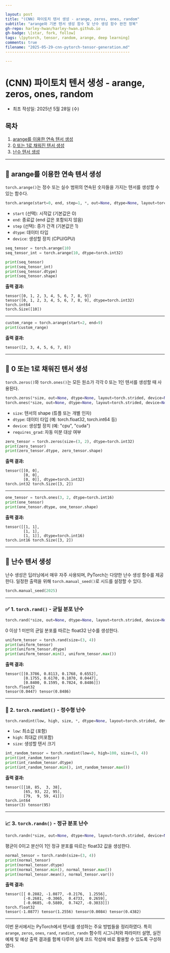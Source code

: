 ```yaml
---

layout: post
title: "(CNN) 파이토치 텐서 생성 - arange, zeros, ones, random"
subtitle: "arange와 기본 텐서 생성 함수 및 난수 생성 함수 완전 정복"
gh-repo: harley-hwan/harley-hwan.github.io
gh-badge: \[star, fork, follow]
tags: \[pytorch, tensor, random, arange, deep learning]
comments: true
filename: "2025-05-29-cnn-pytorch-tensor-generation.md"
-------------------------------------------------------

---
```


# (CNN) 파이토치 텐서 생성 - arange, zeros, ones, random

* 최초 작성일: 2025년 5월 28일 (수)

## 목차

1. [arange를 이용한 연속 텐서 생성](#arange를-이용한-연속-텐서-생성)
2. [0 또는 1로 채워진 텐서 생성](#0-또는-1로-채워진-텐서-생성)
3. [난수 텐서 생성](#난수-텐서-생성)

---

## 🔢 arange를 이용한 연속 텐서 생성

`torch.arange()`는 정수 또는 실수 범위의 연속된 숫자들을 가지는 텐서를 생성할 수 있는 함수다.

```python
torch.arange(start=0, end, step=1, *, out=None, dtype=None, layout=torch.strided, device=None, requires_grad=False)
```

* `start` (선택): 시작값 (기본값은 0)
* `end`: 종료값 (end 값은 포함되지 않음)
* `step` (선택): 증가 간격 (기본값은 1)
* `dtype`: 데이터 타입
* `device`: 생성할 장치 (CPU/GPU)

```python
seq_tensor = torch.arange(10)
seq_tensor_int = torch.arange(10, dtype=torch.int32)

print(seq_tensor)
print(seq_tensor_int)
print(seq_tensor.dtype)
print(seq_tensor.shape)
```

**출력 결과:**

```
tensor([0, 1, 2, 3, 4, 5, 6, 7, 8, 9])
tensor([0, 1, 2, 3, 4, 5, 6, 7, 8, 9], dtype=torch.int32)
torch.int64
torch.Size([10])
```

---

```python
custom_range = torch.arange(start=2, end=9)
print(custom_range)
```

**출력 결과:**

```
tensor([2, 3, 4, 5, 6, 7, 8])
```

---

## 🧱 0 또는 1로 채워진 텐서 생성

`torch.zeros()`와 `torch.ones()`는 모든 원소가 각각 0 또는 1인 텐서를 생성할 때 사용된다.

```python
torch.zeros(*size, out=None, dtype=None, layout=torch.strided, device=None, requires_grad=False)
torch.ones(*size, out=None, dtype=None, layout=torch.strided, device=None, requires_grad=False)
```

* `size`: 텐서의 shape (튜플 또는 개별 인자)
* `dtype`: 데이터 타입 (예: torch.float32, torch.int64 등)
* `device`: 생성할 장치 (예: "cpu", "cuda")
* `requires_grad`: 자동 미분 대상 여부

```python
zero_tensor = torch.zeros(size=(3, 2), dtype=torch.int32)
print(zero_tensor)
print(zero_tensor.dtype, zero_tensor.shape)
```

**출력 결과:**

```
tensor([[0, 0],
        [0, 0],
        [0, 0]], dtype=torch.int32)
torch.int32 torch.Size([3, 2])
```

---

```python
one_tensor = torch.ones(3, 2, dtype=torch.int16)
print(one_tensor)
print(one_tensor.dtype, one_tensor.shape)
```

**출력 결과:**

```
tensor([[1, 1],
        [1, 1],
        [1, 1]], dtype=torch.int16)
torch.int16 torch.Size([3, 2])
```

---

## 🎲 난수 텐서 생성

난수 생성은 딥러닝에서 매우 자주 사용되며, PyTorch는 다양한 난수 생성 함수를 제공한다. 일정한 출력을 위해 `torch.manual_seed()`로 시드를 설정할 수 있다.

```python
torch.manual_seed(2025)
```

---

### ✅ 1. `torch.rand()` - 균일 분포 난수

```python
torch.rand(*size, out=None, dtype=None, layout=torch.strided, device=None, requires_grad=False)
```

0 이상 1 미만의 균일 분포를 따르는 float32 난수를 생성한다.

```python
uniform_tensor = torch.rand(size=(3, 4))
print(uniform_tensor)
print(uniform_tensor.dtype)
print(uniform_tensor.min(), uniform_tensor.max())
```

**출력 결과:**

```
tensor([[0.3786, 0.8113, 0.1768, 0.6552],
        [0.1755, 0.6170, 0.1070, 0.0447],
        [0.8400, 0.1595, 0.7824, 0.8486]])
torch.float32
tensor(0.0447) tensor(0.8486)
```

---

### 🔢 2. `torch.randint()` - 정수형 난수

```python
torch.randint(low, high, size, *, dtype=None, layout=torch.strided, device=None, requires_grad=False)
```

* `low`: 최소값 (포함)
* `high`: 최대값 (미포함)
* `size`: 생성할 텐서 크기

```python
int_random_tensor = torch.randint(low=0, high=100, size=(3, 4))
print(int_random_tensor)
print(int_random_tensor.dtype)
print(int_random_tensor.min(), int_random_tensor.max())
```

**출력 결과:**

```
tensor([[18, 85,  3, 38],
        [65, 93, 22, 95],
        [79,  9, 59, 41]])
torch.int64
tensor(3) tensor(95)
```

---

### 📈 3. `torch.randn()` - 정규 분포 난수

```python
torch.randn(*size, out=None, dtype=None, layout=torch.strided, device=None, requires_grad=False)
```

평균이 0이고 분산이 1인 정규 분포를 따르는 float32 값을 생성한다.

```python
normal_tensor = torch.randn(size=(3, 4))
print(normal_tensor)
print(normal_tensor.dtype)
print(normal_tensor.min(), normal_tensor.max())
print(normal_tensor.mean(), normal_tensor.var())
```

**출력 결과:**

```
tensor([[ 0.2882, -1.0877, -0.2176,  1.2556],
        [-0.2681, -0.3065,  0.4733,  0.2659],
        [-0.0685, -0.5889,  0.7427, -0.3033]])
torch.float32
tensor(-1.0877) tensor(1.2556) tensor(0.0084) tensor(0.4382)
```

---

이번 문서에서는 PyTorch에서 텐서를 생성하는 주요 방법들을 정리하였다. 특히 `arange`, `zeros`, `ones`, `rand`, `randint`, `randn` 함수의 시그니처와 파라미터 설명, 실전 예제 및 예상 출력 결과를 함께 다루어 실제 코드 작성에 바로 활용할 수 있도록 구성하였다.
